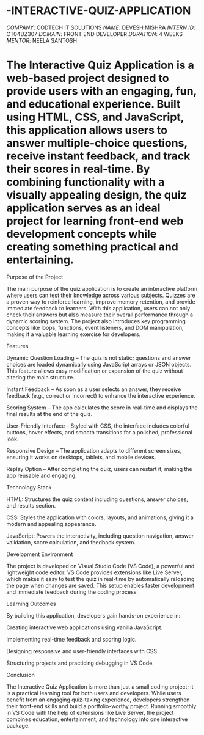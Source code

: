 # -INTERACTIVE-QUIZ-APPLICATION
*COMPANY*: CODTECH IT SOLUTIONS
*NAME*: DEVESH MISHRA
*INTERN ID*: CT04DZ307
*DOMAIN*: FRONT END DEVELOPER
*DURATION*: 4 WEEKS
*MENTOR*: NEELA SANTOSH


# The Interactive Quiz Application is a web-based project designed to provide users with an engaging, fun, and educational experience. Built using HTML, CSS, and JavaScript, this application allows users to answer multiple-choice questions, receive instant feedback, and track their scores in real-time. By combining functionality with a visually appealing design, the quiz application serves as an ideal project for learning front-end web development concepts while creating something practical and entertaining.

Purpose of the Project

The main purpose of the quiz application is to create an interactive platform where users can test their knowledge across various subjects. Quizzes are a proven way to reinforce learning, improve memory retention, and provide immediate feedback to learners. With this application, users can not only check their answers but also measure their overall performance through a dynamic scoring system. The project also introduces key programming concepts like loops, functions, event listeners, and DOM manipulation, making it a valuable learning exercise for developers.

Features

Dynamic Question Loading – The quiz is not static; questions and answer choices are loaded dynamically using JavaScript arrays or JSON objects. This feature allows easy modification or expansion of the quiz without altering the main structure.

Instant Feedback – As soon as a user selects an answer, they receive feedback (e.g., correct or incorrect) to enhance the interactive experience.

Scoring System – The app calculates the score in real-time and displays the final results at the end of the quiz.

User-Friendly Interface – Styled with CSS, the interface includes colorful buttons, hover effects, and smooth transitions for a polished, professional look.

Responsive Design – The application adapts to different screen sizes, ensuring it works on desktops, tablets, and mobile devices.

Replay Option – After completing the quiz, users can restart it, making the app reusable and engaging.

Technology Stack

HTML: Structures the quiz content including questions, answer choices, and results section.

CSS: Styles the application with colors, layouts, and animations, giving it a modern and appealing appearance.

JavaScript: Powers the interactivity, including question navigation, answer validation, score calculation, and feedback system.

Development Environment

The project is developed on Visual Studio Code (VS Code), a powerful and lightweight code editor. VS Code provides extensions like Live Server, which makes it easy to test the quiz in real-time by automatically reloading the page when changes are saved. This setup enables faster development and immediate feedback during the coding process.

Learning Outcomes

By building this application, developers gain hands-on experience in:

Creating interactive web applications using vanilla JavaScript.

Implementing real-time feedback and scoring logic.

Designing responsive and user-friendly interfaces with CSS.

Structuring projects and practicing debugging in VS Code.

Conclusion

The Interactive Quiz Application is more than just a small coding project; it is a practical learning tool for both users and developers. While users benefit from an engaging quiz-taking experience, developers strengthen their front-end skills and build a portfolio-worthy project. Running smoothly in VS Code with the help of extensions like Live Server, the project combines education, entertainment, and technology into one interactive package.
